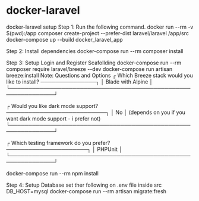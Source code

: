 # docker-laravel

docker-laravel setup
Step 1: Run the following command.
docker run --rm -v $(pwd):/app composer create-project --prefer-dist laravel/laravel /app/src
docker-compose up --build docker_laravel_app

Step 2: Install dependencies
docker-compose run --rm composer install

Step 3:
Setup Login and Register Scafollding
docker-compose run --rm composer require laravel/breeze --dev
docker-compose run artisan breeze:install
Note: Questions and Options
┌ Which Breeze stack would you like to install? ───────────────┐
│ Blade with Alpine │
└──────────────────────────────────────────────────────────────┘

┌ Would you like dark mode support? ───────────────────────────┐
│ No │ (depends on you if you want dark mode support - i prefer not)
└──────────────────────────────────────────────────────────────┘

┌ Which testing framework do you prefer? ──────────────────────┐
│ PHPUnit │
└──────────────────────────────────────────────────────────────┘

docker-compose run --rm npm install

Step 4: Setup Database
set ther following on .env file inside src
DB_HOST=mysql
docker-compose run --rm artisan migrate:fresh

